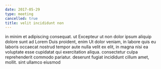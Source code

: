 ```yaml
---
date: 2017-05-29
type: meeting
cancelled: true
title: velit incididunt non
---
```

in minim et adipiscing consequat. ut Excepteur ut non dolor ipsum aliquip dolore sunt ad Lorem Duis proident, enim Ut dolor veniam, in labore quis eu laboris occaecat nostrud tempor aute nulla velit ex elit, in magna nisi ea voluptate esse cupidatat qui exercitation aliqua. consectetur culpa reprehenderit commodo pariatur. deserunt fugiat incididunt cillum amet, mollit. sint ullamco eiusmod